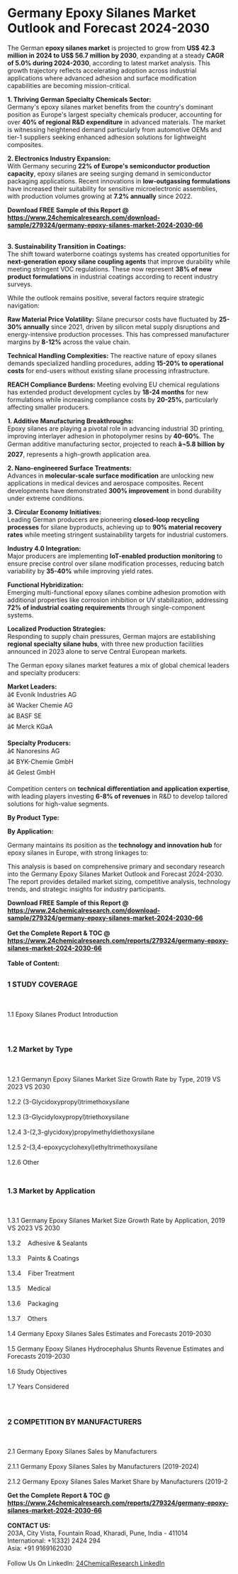 <h1>Germany Epoxy Silanes Market Outlook and Forecast 2024-2030</h1><p>The German <strong>epoxy silanes market</strong> is projected to grow from <strong>US$ 42.3 million in 2024 to US$ 56.7 million by 2030</strong>, expanding at a steady <strong>CAGR of 5.0% during 2024-2030</strong>, according to latest market analysis. This growth trajectory reflects accelerating adoption across industrial applications where advanced adhesion and surface modification capabilities are becoming mission-critical.</p><p><strong>1. Thriving German Specialty Chemicals Sector:</strong><br>
Germany's epoxy silanes market benefits from the country's dominant position as Europe's largest specialty chemicals producer, accounting for over <strong>40% of regional R&amp;D expenditure</strong> in advanced materials. The market is witnessing heightened demand particularly from automotive OEMs and tier-1 suppliers seeking enhanced adhesion solutions for lightweight composites.</p><p><strong>2. Electronics Industry Expansion:</strong><br>
With Germany securing <strong>22% of Europe's semiconductor production capacity</strong>, epoxy silanes are seeing surging demand in semiconductor packaging applications. Recent innovations in <strong>low-outgassing formulations</strong> have increased their suitability for sensitive microelectronic assemblies, with production volumes growing at <strong>7.2% annually</strong> since 2022.</p><div><b>Download FREE Sample of this Report @ 
            <a href="https://www.24chemicalresearch.com/download-sample/279324/germany-epoxy-silanes-market-2024-2030-66">
            https://www.24chemicalresearch.com/download-sample/279324/germany-epoxy-silanes-market-2024-2030-66</a></b></div><br><p><strong>3. Sustainability Transition in Coatings:</strong><br>
The shift toward waterborne coatings systems has created opportunities for <strong>next-generation epoxy silane coupling agents</strong> that improve durability while meeting stringent VOC regulations. These now represent <strong>38% of new product formulations</strong> in industrial coatings according to recent industry surveys.</p><p>While the outlook remains positive, several factors require strategic navigation:</p><p><strong>Raw Material Price Volatility:</strong> Silane precursor costs have fluctuated by <strong>25-30% annually</strong> since 2021, driven by silicon metal supply disruptions and energy-intensive production processes. This has compressed manufacturer margins by <strong>8-12%</strong> across the value chain.</p><p><strong>Technical Handling Complexities:</strong> The reactive nature of epoxy silanes demands specialized handling procedures, adding <strong>15-20% to operational costs</strong> for end-users without existing silane processing infrastructure.</p><p><strong>REACH Compliance Burdens:</strong> Meeting evolving EU chemical regulations has extended product development cycles by <strong>18-24 months</strong> for new formulations while increasing compliance costs by <strong>20-25%</strong>, particularly affecting smaller producers.</p><p><strong>1. Additive Manufacturing Breakthroughs:</strong><br>
Epoxy silanes are playing a pivotal role in advancing industrial 3D printing, improving interlayer adhesion in photopolymer resins by <strong>40-60%</strong>. The German additive manufacturing sector, projected to reach <strong>â¬5.8 billion by 2027</strong>, represents a high-growth application area.</p><p><strong>2. Nano-engineered Surface Treatments:</strong><br>
Advances in <strong>molecular-scale surface modification</strong> are unlocking new applications in medical devices and aerospace composites. Recent developments have demonstrated <strong>300% improvement</strong> in bond durability under extreme conditions.</p><p><strong>3. Circular Economy Initiatives:</strong><br>
Leading German producers are pioneering <strong>closed-loop recycling processes</strong> for silane byproducts, achieving up to <strong>90% material recovery rates</strong> while meeting stringent sustainability targets for industrial customers.</p><p><strong>Industry 4.0 Integration:</strong><br>
	Major producers are implementing <strong>IoT-enabled production monitoring</strong> to ensure precise control over silane modification processes, reducing batch variability by <strong>35-40%</strong> while improving yield rates.</p><p><strong>Functional Hybridization:</strong><br>
	Emerging multi-functional epoxy silanes combine adhesion promotion with additional properties like corrosion inhibition or UV stabilization, addressing <strong>72% of industrial coating requirements</strong> through single-component systems.</p><p><strong>Localized Production Strategies:</strong><br>
	Responding to supply chain pressures, German majors are establishing <strong>regional specialty silane hubs</strong>, with three new production facilities announced in 2023 alone to serve Central European markets.</p><p>The German epoxy silanes market features a mix of global chemical leaders and specialty producers:</p><p><strong>Market Leaders:</strong><br>
â¢ Evonik Industries AG<br>
â¢ Wacker Chemie AG<br>
â¢ BASF SE<br>
â¢ Merck KGaA</p><p><strong>Specialty Producers:</strong><br>
â¢ Nanoresins AG<br>
â¢ BYK-Chemie GmbH<br>
â¢ Gelest GmbH</p><p>Competition centers on <strong>technical differentiation and application expertise</strong>, with leading players investing <strong>6-8% of revenues</strong> in R&amp;D to develop tailored solutions for high-value segments.</p><p><strong>By Product Type:</strong></p><p><strong>By Application:</strong></p><p>Germany maintains its position as the <strong>technology and innovation hub</strong> for epoxy silanes in Europe, with strong linkages to:</p><p>This analysis is based on comprehensive primary and secondary research into the Germany Epoxy Silanes Market Outlook and Forecast 2024-2030. The report provides detailed market sizing, competitive analysis, technology trends, and strategic insights for industry participants.</p><div><b>Download FREE Sample of this Report @ 
            <a href="https://www.24chemicalresearch.com/download-sample/279324/germany-epoxy-silanes-market-2024-2030-66">
            https://www.24chemicalresearch.com/download-sample/279324/germany-epoxy-silanes-market-2024-2030-66</a></b></div><br><div><b>Get the Complete Report & TOC @ 
            <a href="https://www.24chemicalresearch.com/reports/279324/germany-epoxy-silanes-market-2024-2030-66">
            https://www.24chemicalresearch.com/reports/279324/germany-epoxy-silanes-market-2024-2030-66</a></b></div><br>
            <b>Table of Content:</b><p><h2><span style="font-size:16px"><strong>1 STUDY COVERAGE</strong></span></h2><br />
<p>1.1 Epoxy Silanes Product Introduction</p><br />
<h2><span style="font-size:16px"><strong>1.2 Market by Type</strong></span></h2><br />
<p>1.2.1 Germanyn Epoxy Silanes Market Size Growth Rate by Type, 2019 VS 2023 VS 2030<br /><br />
1.2.2 (3-Glycidoxypropyl)trimethoxysilane&nbsp;&nbsp; &nbsp;<br /><br />
1.2.3 (3-Glycidyloxypropyl)triethoxysilane<br /><br />
1.2.4 3-(2,3-glycidoxy)propylmethyldiethoxysilane<br /><br />
1.2.5 2-(3,4-epoxycyclohexyl)ethyltrimethoxysilane<br /><br />
1.2.6 Other<br /><br />
<h2><span style="font-size:16px"><strong>1.3 Market by Application</strong></span></h2><br />
<p>1.3.1 Germany Epoxy Silanes Market Size Growth Rate by Application, 2019 VS 2023 VS 2030<br /><br />
1.3.2&nbsp;&nbsp; &nbsp;Adhesive & Sealants<br /><br />
1.3.3&nbsp;&nbsp; &nbsp;Paints & Coatings<br /><br />
1.3.4&nbsp;&nbsp; &nbsp;Fiber Treatment<br /><br />
1.3.5&nbsp;&nbsp; &nbsp;Medical<br /><br />
1.3.6&nbsp;&nbsp; &nbsp;Packaging<br /><br />
1.3.7&nbsp;&nbsp; &nbsp;Others<br /><br />
1.4 Germany Epoxy Silanes Sales Estimates and Forecasts 2019-2030<br /><br />
1.5 Germany Epoxy Silanes Hydrocephalus Shunts Revenue Estimates and Forecasts 2019-2030<br /><br />
1.6 Study Objectives<br /><br />
1.7 Years Considered</p><br />
<h2><span style="font-size:16px"><strong>2 COMPETITION BY MANUFACTURERS</strong></span></h2><br />
<p>2.1 Germany Epoxy Silanes Sales by Manufacturers<br /><br />
2.1.1 Germany Epoxy Silanes Sales by Manufacturers (2019-2024)<br /><br />
2.1.2 Germany Epoxy Silanes Sales Market Share by Manufacturers (2019-2</p><div><b>Get the Complete Report & TOC @ 
            <a href="https://www.24chemicalresearch.com/reports/279324/germany-epoxy-silanes-market-2024-2030-66">
            https://www.24chemicalresearch.com/reports/279324/germany-epoxy-silanes-market-2024-2030-66</a></b></div><br><b>CONTACT US:</b><br>
            203A, City Vista, Fountain Road, Kharadi, Pune, India - 411014<br>
            International: +1(332) 2424 294<br>
            Asia: +91 9169162030 <br><br>
            Follow Us On LinkedIn: <a href="https://www.linkedin.com/company/24chemicalresearch/">24ChemicalResearch LinkedIn</a>